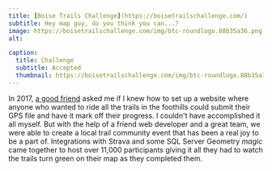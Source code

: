 ```yaml
---
title: [Boise Trails Challenge](https://boisetrailschallenge.com/)
subtitle: Hey map guy, do you think you can...?
image: https://boisetrailschallenge.com/img/btc-roundlogo.88b35a36.png
alt: 

caption:
  title: Challenge
  subtitle: Accepted
  thumbnail: https://boisetrailschallenge.com/img/btc-roundlogo.88b35a36.png
---
```

In 2017, [a good friend](https://boisetrailschallenge.com/about) asked me if I knew how to set up a website where anyone who wanted to ride all the trails in the foothills could submit their GPS file and have it mark off their progress. I couldn't have accomplished it all myself. But with the help of a friend web developer and a great team, we were able to create a local trail community event that has been a real joy to be a part of. Integrations with Strava and some SQL Server Geometry *magic* came together to host over 11,000 participants giving it all they had to watch the trails turn green on their map as they completed them.

